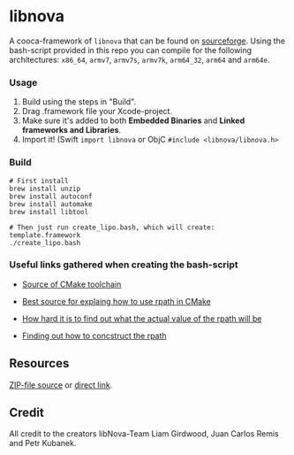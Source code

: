 # libnova

A cooca-framework of `libnova` that can be found on [sourceforge](http://libnova.sourceforge.net/). Using the bash-script provided in this repo you can compile for the following architectures: `x86_64`, `armv7`, `armv7s`, `armv7k`, `arm64_32`, `arm64` and `arm64e`.

### Usage

1. Build using the steps in "Build".
2. Drag .framework file your Xcode-project.
3. Make sure it's added to both **Embedded Binaries** and **Linked frameworks and Libraries**.
4. Import it! (Swift `import libnova` or ObjC `#include <libnova/libnova.h>`

### Build

```
# First install 
brew install unzip
brew install autoconf
brew install automake
brew install libtool

# Then just run create_lipo.bash, which will create: template.framework
./create_lipo.bash

```

### Useful links gathered when creating the bash-script

- [Source of CMake toolchain](https://github.com/leetal/ios-cmake)

- [Best source for explaing how to use rpath in CMake](https://gitlab.kitware.com/cmake/community/wikis/doc/cmake/RPATH-handling)

- [How hard it is to find out what the actual value of the rpath will be](https://gitlab.kitware.com/cmake/cmake/issues/16589)

- [Finding out how to concstruct the rpath](https://developer.apple.com/library/archive/technotes/tn2435/_index.html)

## Resources

[ZIP-file source](https://sourceforge.net/p/libnova/libnova/ci/v0.16/tree/) or [direct link](https://sourceforge.net/code-snapshots/git/l/li/libnova/libnova.git/libnova-libnova-edbf65abe27ef1a2520eb9e839daaf58f15a6941.zip).

## Credit

All credit to the creators libNova-Team Liam Girdwood, Juan Carlos Remis and Petr Kubanek.